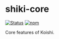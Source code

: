 # shiki-core
 
[![Status](https://img.shields.io/github/workflow/status/koishijs/koishi/CI/master?style=flat-square)](https://github.com/koishijs/koishi/actions?query=workflow:CI)
[![npm](https://img.shields.io/npm/v/koishi-core?style=flat-square)](https://www.npmjs.com/package/koishi-core)

Core features of Koishi.
